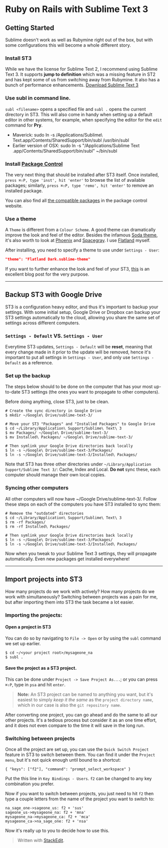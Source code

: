 Ruby on Rails with Sublime Text 3
===============

Getting Started
--------

Sublime doesn't work as well as Rubymine right out of the box, but with some  configurations this will become a whole different story. 

### Install ST3
While we have the license for Sublime Text 2, I recommend using Sublime Text 3. It supports **jump to definition** which was a missing feature in ST2 and has kept some of us from switching away from Rubymine. It also has a bunch of performance enhancements. [Download Sublime Text 3](http://www.sublimetext.com/3)

### Use **subl** in command line. 
`subl <filename>` opens a specified file and `subl .` opens the current directory in ST3. This will also come in handy when setting up a default editor in other systems, for example, when specifying the editor for the `edit` command for **Pry**. 

* Maverick: 
     sudo ln -s /Applications/Sublime\ Text.app/Contents/SharedSupport/bin/subl /usr/bin/subl
* Earlier version of OSX:
    sudo ln -s "/Applications/Sublime Text .app/Contents/SharedSupport/bin/subl" ~/bin/subl


### Install [Package Control](https://sublime.wbond.net/installation) 
The very next thing that should be installed after ST3 itself.  Once installed, `press ⌘⇧P, type 'inst', hit 'enter'` to browse the list of available packages; similarly, `press ⌘⇧P, type 'remo', hit 'enter'` to remove an installed package. 

You can also find all [the compatible packages](https://sublime.wbond.net/browse) in the package control website.  


### Use a theme
A `Theme` is different from a `Colour Scheme`. A good theme can dramatically improve the look and feel of the editor. Besides the infamous [Soda theme](https://sublime.wbond.net/packages/Theme%20-%20Soda),  it's also worth to look at [Phoenix](https://sublime.wbond.net/packages/Theme%20-%20Phoenix) and [Spacegray](https://sublime.wbond.net/packages/Theme%20-%20Spacegray). I use [Flatland](https://sublime.wbond.net/packages/Theme%20-%20Flatland) myself. 

After installing, you need to specify a theme to use under `Settings - User`:
```json
"theme": "Flatland Dark.sublime-theme"
```

If you want to further enhance the look and feel of your ST3, [this](http://webdesign.tutsplus.com/articles/simple-visual-enhancements-for-better-coding-in-sublime-text--webdesign-18052) is an excellent blog post for the very purpose. 

----------


Backup ST3 with Google Drive
--------

ST3 is a configuration heavy editor, and thus it's important to backup your settings. With some initial setup, Google Drive or Dropbox can backup your ST3 settings automatically to the cloud, allowing you share the same set of settings across different computers.

### `Settings - Default` VS. `Settings - User`
Everytime ST3 updates, `Settings - Default` will be **reset**, meaning that every change made in it prior to the update will be removed, hence it's important to put all settings in `Settings - User`, and only use `Settings - Default` as a reference. 

### Set up the backup
The steps below should to be done on the computer that has your most up-to-date ST3 settings (the ones you want to propagate to other computers).

Before doing anything, close ST3, just to be clean.

```
# Create the sync directory in Google Drive
$ mkdir ~/Google\ Drive/sublime-text-3/

# Move your ST3 "Packages" and "Installed Packages" to Google Drive
$ cd ~/Library/Application\ Support/Sublime\ Text\ 3
$ mv Packages/ ~/Google\ Drive/sublime-text-3/
$ mv Installed\ Packages/ ~/Google\ Drive/sublime-text-3/

# Then symlink your Google Drive directories back locally
$ ln -s ~/Google\ Drive/sublime-text-3/Packages/
$ ln -s ~/Google\ Drive/sublime-text-3/Installed\ Packages/
```

Note that ST3 has three other directories under `~/Library/Application Support/Sublime Text 3/`: Cache, Index and Local. **Do not** sync these, each computer should manage their own local copies.

### Syncing other computers
All other computers will now have ~/Google Drive/sublime-text-3/. Follow these steps on each of the computers you have ST3 installed to sync them:

```
# Remove the "outdated" directories
$ cd ~/Library/Application\ Support/Sublime\ Text\ 3
$ rm -rf Packages/
$ rm -rf Installed\ Packages/

# Then symlink your Google Drive directories back locally
$ ln -s ~/Google\ Drive/sublime-text-3/Packages/
$ ln -s ~/Google\ Drive/sublime-text-3/Installed\ Packages/
```

Now when you tweak to your Sublime Text 3 settings, they will propagate automatically. Even new packages get installed everywhere!


----------


Import projects into ST3
-------

How many projects do we work with actively? How many projects do we work with simultaneously? Switching between projects was a pain for me, but after importing them into ST3 the task became a lot easier. 

### Importing the projects:

#### Open a project in ST3
You can do so by navigating to `File -> Open` or by using the `subl` command we set up earlier. 
```
$ cd ~/<your project root>/mysageone_na
$ subl .
```
#### Save the project as a ST3 project.
This can be done under `Project -> Save Project As...`; or you can press `⌘⇧P`, type in `psa` and hit `enter`. 

> **Note:** An ST3 project can be named to anything you want, but it's easiest to simply *keep it the same* as the `project directory name`, which in our case is also the `git repository name`. 

After converting one project, you can go ahead and do the same to all our other projects. It's a tedious process but consider it as an one time effort, and it does not even compare to the time it will save in the long run. 

### Switching between projects
Once all the project are set up, you can use the `Quick Switch Project` feature in ST3 to switch between them. You can find it under the `Project menu`, but it's not quick enough until bound to a shortcut:
```
{ "keys": ["f2"], "command": "prompt_select_workspace" }
```
Put the this line in `Key Bindings - Users`.  `f2` can be changed to any key combination you prefer. 

Now if you want to switch between projects, you just need to hit `f2` then type a couple letters from the name of the project you want to switch to:

```sequence
na_sage_one->sageone_us: f2 + 'sus'
sageone_us->mysageone_na: f2 + 'mna'
mysageone_na->mysageone_ca: f2 + 'mca'
mysageone_ca->na_sage_one: f2 + 'nsa'
```
Now it's really up to you to decide how to use this. 








> Written with [StackEdit](https://stackedit.io/).